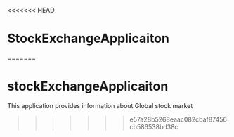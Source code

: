<<<<<<< HEAD
# StockExchangeApplicaiton
=======
# stockExchangeApplicaiton
This application provides information about Global stock market
>>>>>>> e57a28b5268eaac082cbaf87456cb586538bd38c

